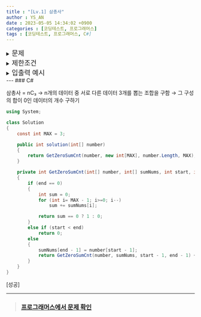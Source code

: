 ```yaml
---
title : "[Lv.1] 삼총사"
author : YS_AN
date : 2023-05-05 14:34:02 +0900
categories : [코딩테스트, 프로그래머스]
tags : [코딩테스트, 프로그래머스, C#]
---
```


<details>
  <summary><font size= "4">문제</font></summary>
    
   한국중학교에 다니는 학생들은 각자 정수 번호를 갖고 있습니다. 이 학교 학생 3명의 정수 번호를 더했을 때 0이 되면 3명의 학생은 삼총사라고 합니다. 예를 들어, 5명의 학생이 있고, 각각의 정수 번호가 순서대로 -2, 3, 0, 2, -5일 때, 첫 번째, 세 번째, 네 번째 학생의 정수 번호를 더하면 0이므로 세 학생은 삼총사입니다. 또한, 두 번째, 네 번째, 다섯 번째 학생의 정수 번호를 더해도 0이므로 세 학생도 삼총사입니다. 따라서 이 경우 한국중학교에서는 두 가지 방법으로 삼총사를 만들 수 있습니다. <br><br>
   한국중학교 학생들의 번호를 나타내는 정수 배열 number가 매개변수로 주어질 때, 학생들 중 삼총사를 만들 수 있는 방법의 수를 return 하도록 solution 함수를 완성하세요.<br><br>

</details>
    
<details> 
    <summary><font size= "4">제한조건</font></summary>

    <ul>
        <li> 3 ≤ number의 길이 ≤ 13 </li>
        <li> -1,000 ≤ number의 각 원소 ≤ 1,000 </li>
        <li> 서로 다른 학생의 정수 번호가 같을 수 있습니다. </li>
    </ul>
    <br>

</details>

<details>
  <summary><font size= "4">입출력 예시</font></summary>

    <table>
        <tr>
            <td>number</td>
	        <td>result</td>
        </tr>
        <tr>
            <td>[-2, 3, 0, 2, -5]</td>
            <td>2</td>
        </tr>    
        <tr>
            <td>[-3, -2, -1, 0, 1, 2, 3]</td>
            <td>5</td>
        </tr>   
        <tr>
            <td>[-1, 1, -1, 1]</td>
            <td>0</td>
        </tr>   
    </table>

</details>
---
### C#

삼총사 = nC₃ 
→ n개의 데이터 중 서로 다른 데이터 3개를 뽑는 조합을 구함 
→ 그 구성의 합이 0인 데이터의 개수 구하기 

```csharp
using System;

class Solution
{
	const int MAX = 3;

	public int solution(int[] number)
	{
		return GetZeroSumCnt(number, new int[MAX], number.Length, MAX);
	}

	private int GetZeroSumCnt(int[] number, int[] sumNums, int start, int end)
	{
		if (end == 0)
		{
			int sum = 0;
			for (int i= MAX - 1; i>=0; i--)
                sum += sumNums[i];

			return sum == 0 ? 1 : 0;
        }
		else if (start < end)
            return 0;
		else
		{
			sumNums[end - 1] = number[start - 1];
			return GetZeroSumCnt(number, sumNums, start - 1, end - 1) + GetZeroSumCnt(number, sumNums, start - 1, end);
		}
	}
}
```

[성공]

---
> ### [프로그래머스에서 문제 확인](https://school.programmers.co.kr/learn/courses/30/lessons/131705)
